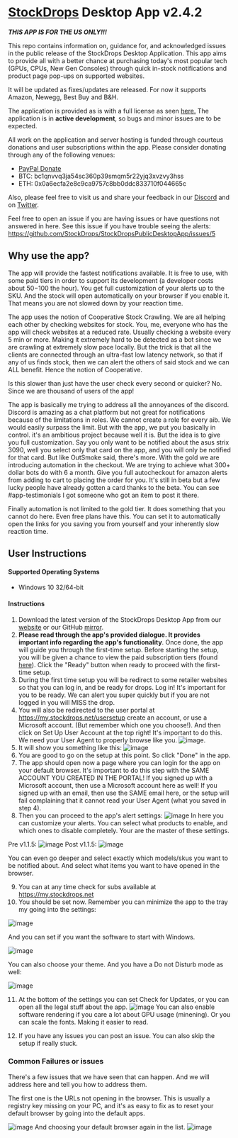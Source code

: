 # [StockDrops](https://stockdrops.net/) Desktop App v2.4.2

***THIS APP IS FOR THE US ONLY!!!***

This repo contains information on, guidance for, and acknowledged issues in the public release of the StockDrops Desktop Application. This app aims to provide all with a better chance at purchasing today's most popular tech (GPUs, CPUs, New Gen Consoles) through quick in-stock notifications and product page pop-ups on supported websites.

It will be updated as fixes/updates are released. For now it supports Amazon, Newegg, Best Buy and B&H.

The application is provided as is with a full license as seen [here.](https://stockdrops.net/desktop-app-license/) The application is in **active development**, so bugs and minor issues are to be expected.

All work on the application and server hosting is funded through courteus donations and user subscriptions within the app. Please consider donating through any of the following venues:
- [PayPal Donate](https://www.paypal.com/donate?hosted_button_id=3K4NWZG6288ZE)
- BTC: bc1qnvvq3ja54sc360p39smqm5r22yjq3xvzvy3hss
- ETH: 0x0a6ecfa2e8c9ca9757c8bb0ddc833710f044665c

Also, please feel free to visit us and share your feedback in our [Discord](https://discord.gg/stockdrops) and on [Twitter](https://twitter.com/stock_drops).

Feel free to open an issue if you are having issues or have questions not answered in here.
See this issue if you have trouble seeing the alerts: https://github.com/StockDrops/StockDropsPublicDesktopApp/issues/5
## Why use the app?

The app will provide the fastest notifications available. It is free to use, with some paid tiers in order to support its development (a developer costs about $50-$100 the hour). You get full customization of your alerts up to the SKU. And the stock will open automatically on your browser if you enable it. That means you are not slowed down by your reaction time.

The app uses the notion of Cooperative Stock Crawling. We are all helping each other by checking websites for stock. You, me, everyone who has the app will check websites at a reduced rate. Usually checking a website every 5 min or more. Making it extremely hard to be detected as a bot since we are crawling at extremely slow pace locally. But the trick is that all the clients are connected through an ultra-fast low latency network, so that if any of us finds stock, then we can alert the others of said stock and we can ALL benefit. Hence the notion of Cooperative.

Is this slower than just have the user check every second or quicker? No. Since we are thousand of users of the app!

The app is basically me trying to address all the annoyances of the discord. Discord is amazing as a chat platform but not great for notifications because of the limitations in roles. We cannot create a role for every aib. We would easily surpass the limit. But with the app, we put you basically in control. it's an ambitious project because well it is. But the idea is to give you full customization.
Say you only want to be notified about the asus strix 3090, well you select only that card on the app, and you will only be notified for that card.
But like OutSmoke said, there's more. With the gold we are introducing automation in the checkout. We are trying to achieve what 300+ dollar bots do with 6 a month. Give you full autocheckout for amazon alerts from adding to cart to placing the order for you. It's still in beta but a few lucky people have already gotten a card thanks to the beta. You can see #app-testimonials I got someone who got an item to post it there.

Finally automation is not limited to the gold tier. It does something that you cannot do here. Even free plans have this. You can set it to automatically open the links for you saving you from yourself and your inherently slow reaction time.

## User Instructions
#### Supported Operating Systems
- Windows 10 32/64-bit

#### Instructions
1. Download the latest version of the StockDrops Desktop App from our [website](https://files.stockdrops.net/releases/latest/Setup.exe) or our GitHub [mirror](https://github.com/StockDrops/StockDropsPublicDesktopApp/releases/tag/v1.1.3).
2. **Please read through the app's provided dialogue. It provides important info regarding the app's functionality**. Once done, the app will guide you through the first-time setup. Before starting the setup, you will be given a chance to view the paid subscription tiers (found [here](https://my.stockdrops.net/)). Click the "Ready" button when ready to proceed with the first-time setup.
3. During the first time setup you will be redirect to some retailer websites so that you can log in, and be ready for drops. Log in! It's important for you to be ready. We can alert you super quickly but if you are not logged in you will MISS the drop.
4. You will also be redirected to the user portal at https://my.stockdrops.net/usersetup create an account, or use a Microsoft account. (But remember which one you choose!). And then click on Set Up User Account at the top right! It's important to do this. We need your User Agent to properly browse like you. ![image](https://user-images.githubusercontent.com/20151415/118373453-bbb10200-b56b-11eb-9797-bf9f3c4e34e0.png).
5. It will show you something like this:
![image](https://user-images.githubusercontent.com/20151415/118373471-db482a80-b56b-11eb-9a2f-59a46f1fb048.png)
6. You are good to go on the setup at this point. So click "Done" in the app.
7. The app should open now a page where you can login for the app on your default browser. It's important to do this step with the SAME ACCOUNT YOU CREATED IN THE PORTAL! If you signed up with a Microsoft account, then use a Microsoft account here as well! If you signed up with an email, then use the SAME email here, or the setup will fail complaining that it cannot read your User Agent (what you saved in step 4).
8. Then you can proceed to the app's alert settings:
![image](https://user-images.githubusercontent.com/20151415/118373535-4c87dd80-b56c-11eb-958a-fa5a0c4164da.png)
In here you can customize your alerts.
You can select what products to enable, and which ones to disable completely. Your are the master of these settings.

Pre v1.1.5:
![image](https://user-images.githubusercontent.com/20151415/118373555-6aedd900-b56c-11eb-99d3-64f360f74119.png)
Post v1.1.5:
![image](https://user-images.githubusercontent.com/20151415/118751424-22f1df00-b816-11eb-9501-292ae6d8678e.png)

You can even go deeper and select exactly which models/skus you want to be notified about. And select what items you want to have opened in the browser.

9. You can at any time check for subs available at https://my.stockdrops.net
10. You should be set now. Remember you can minimize the app to the tray my going into the settings:

![image](https://user-images.githubusercontent.com/20151415/118373598-a688a300-b56c-11eb-821a-4284895ca9a4.png)

And you can set if you want the software to start with Windows.

![image](https://user-images.githubusercontent.com/20151415/118373610-b607ec00-b56c-11eb-9331-fb501f410f75.png)

You can also choose your theme.
And you have a Do not Disturb mode as well:

![image](https://user-images.githubusercontent.com/20151415/118373628-c5873500-b56c-11eb-89f7-31a8160a3fd2.png)

11. At the bottom of the settings you can set Check for Updates, or you can open all the legal stuff about the app.
![image](https://user-images.githubusercontent.com/20151415/118373646-dd5eb900-b56c-11eb-812c-2c2025016caa.png)
You can also enable software rendering if you care a lot about GPU usage (minening).
Or you can scale the fonts. Making it easier to read.

12. If you have any issues you can post an issue. You can also skip the setup if really stuck.

### Common Failures or issues

There's a few issues that we have seen that can happen. And we will address here and tell you how to address them.

The first one is the URLs not opening in the browser. This is usually a registry key missing on your PC, and it's as easy to fix as to reset your default browser by going into the default apps.

![image](https://user-images.githubusercontent.com/20151415/118373770-50682f80-b56d-11eb-9616-421d10d68710.png)
And choosing your default browser again in the list.
![image](https://user-images.githubusercontent.com/20151415/118373771-53fbb680-b56d-11eb-9dcf-509cf9cb207c.png)



